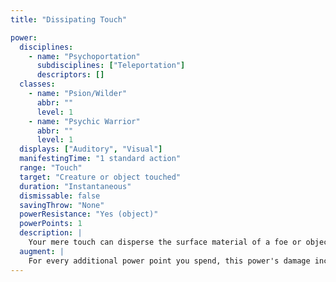 ```yaml
---
title: "Dissipating Touch"

power:
  disciplines:
    - name: "Psychoportation"
      subdisciplines: ["Teleportation"]
      descriptors: []
  classes:
    - name: "Psion/Wilder"
      abbr: ""
      level: 1
    - name: "Psychic Warrior"
      abbr: ""
      level: 1
  displays: ["Auditory", "Visual"]
  manifestingTime: "1 standard action"
  range: "Touch"
  target: "Creature or object touched"
  duration: "Instantaneous"
  dismissable: false
  savingThrow: "None"
  powerResistance: "Yes (object)"
  powerPoints: 1
  description: |
    Your mere touch can disperse the surface material of a foe or object, sending a tiny portion of it far away. This effect is disruptive; thus, your successful melee touch attack deals {% die_roll 1 6 0 %} points of damage.
  augment: |
    For every additional power point you spend, this power's damage increases by {% die_roll 1 6 0 %} points.
---
```

